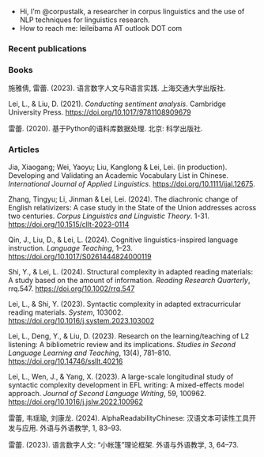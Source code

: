- Hi, I’m @corpustalk, a researcher in corpus linguistics and the use of NLP techniques for linguistics research. 
- How to reach me: leileibama  AT  outlook  DOT  com


### Recent publications


### Books

施雅倩, 雷蕾. (2023). 语言数字人文与R语言实践. 上海交通大学出版社.

Lei, L., & Liu, D. (2021). _Conducting sentiment analysis_. Cambridge University Press. https://doi.org/10.1017/9781108909679

雷蕾. (2020). 基于Python的语料库数据处理. 北京: 科学出版社. 

### Articles

Jia, Xiaogang; Wei, Yaoyu; Liu, Kanglong & Lei, Lei. (in production). Developing and Validating an Academic Vocabulary List in Chinese. _International Journal of Applied Linguistics_. https://doi.org/10.1111/ijal.12675. 

Zhang, Tingyu; Li, Jinman & Lei, Lei. (2024). The diachronic change of English relativizers: A case study in the State of the Union addresses across two centuries. _Corpus Linguistics and Linguistic Theory_. 1-31. https://doi.org/10.1515/cllt-2023-0114

Qin, J., Liu, D., & Lei, L. (2024). Cognitive linguistics-inspired language instruction. _Language Teaching_, 1–23. https://doi.org/10.1017/S0261444824000119

Shi, Y., & Lei, L. (2024). Structural complexity in adapted reading materials: A study based on the amount of information. _Reading Research Quarterly_, rrq.547. https://doi.org/10.1002/rrq.547

Lei, L., & Shi, Y. (2023). Syntactic complexity in adapted extracurricular reading materials. _System_, 103002. https://doi.org/10.1016/j.system.2023.103002

Lei, L., Deng, Y., & Liu, D. (2023). Research on the learning/teaching of L2 listening: A bibliometric review and its implications. _Studies in Second Language Learning and Teaching_, 13(4), 781–810. https://doi.org/10.14746/ssllt.40216

Lei, L., Wen, J., & Yang, X. (2023). A large-scale longitudinal study of syntactic complexity development in EFL writing: A mixed-effects model approach. _Journal of Second Language Writing_, 59, 100962. https://doi.org/10.1016/j.jslw.2022.100962

雷蕾, 韦瑶瑜, 刘康龙. (2024). AlphaReadabilityChinese: 汉语文本可读性工具开 发与应用. 外语与外语教学, 1, 83–93.

雷蕾. (2023). 语言数字人文: “小帐篷”理论框架. 外语与外语教学, 3, 64–73.
